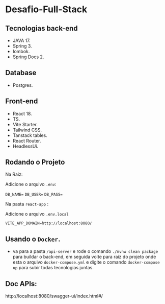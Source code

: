 # Desafio-Full-Stack

## Tecnologias back-end

- JAVA 17.
- Spring 3.
- lombok.
- Spring Docs 2.

## Database

- Postgres.

## Front-end

- React 18.
- TS.
- Vite Starter.
- Tailwind CSS.
- Tanstack tables.
- React Router.
- HeadlessUi.


## Rodando o Projeto


Na Raiz: 

Adicione o arquivo `.env`:

`DB_NAME=`
`DB_USER=`
`DB_PASS= `

Na pasta `react-app` : 

Adicione o arquivo `.env.local`

`VITE_APP_DOMAIN=http://localhost:8080/`

## Usando o `Docker`.

- va para a pasta `/api-server` e rode o comando `./mvnw clean package` para buildar o back-end, em seguida volte para raiz do projeto onde esta o arquivo `docker-compose.yml` e digite o comando `docker-compose up` para subir todas tecnologias juntas.

## Doc APIs:

http://localhost:8080/swagger-ui/index.html#/
